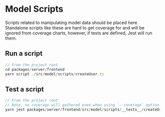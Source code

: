 # Model Scripts

Scripts related to manipulating model data should be placed here. Standalone scripts like these are hard to get coverage for and will be ignored from coverage charts, however, if tests are defined, Jest will run them.

## Run a script

```typescript
// From the project root
cd packages/server/frontend
yarn script ./src/model/scripts/createUser.ts
```

## Test a script

```typescript
// From the project root
// Note, no coverage will gathered even when using `--coverage` option.
yarn jest packages/server/frontend/src/model/scripts/__tests__/createUser.spec.ts
```
